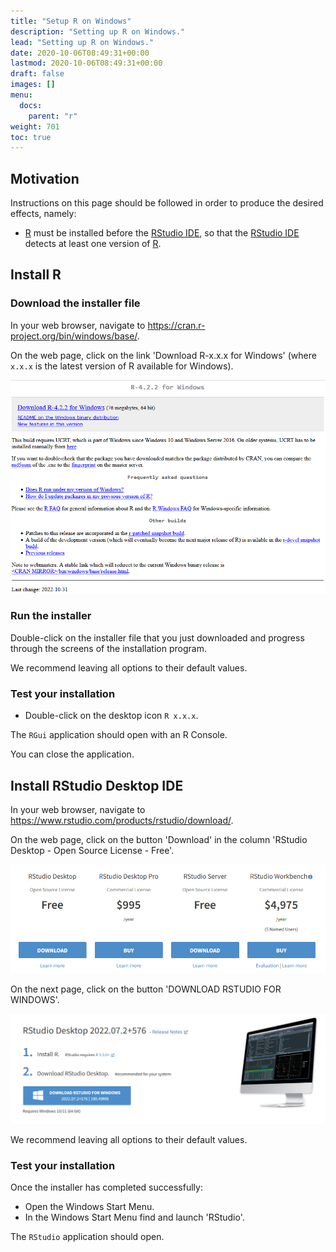 ```yaml
---
title: "Setup R on Windows"
description: "Setting up R on Windows."
lead: "Setting up R on Windows."
date: 2020-10-06T08:49:31+00:00
lastmod: 2020-10-06T08:49:31+00:00
draft: false
images: []
menu:
  docs:
    parent: "r"
weight: 701
toc: true
---
```


## Motivation

Instructions on this page should be followed in order to produce the desired effects, namely:

- [R][r-cran] must be installed before the [RStudio IDE][rstudio-download],
  so that the [RStudio IDE][rstudio-download] detects at least one version of [R][r-cran].

## Install R

### Download the installer file

In your web browser, navigate to <https://cran.r-project.org/bin/windows/base/>.

On the web page, click on the link 'Download R-x.x.x for Windows'
(where `x.x.x` is the latest version of R available for Windows).

![Download R for Windows.](r-download.png)

### Run the installer

Double-click on the installer file that you just downloaded
and progress through the screens of the installation program.

We recommend leaving all options to their default values.

### Test your installation

- Double-click on the desktop icon `R x.x.x`.

The `RGui` application should open with an R Console.

You can close the application.

## Install RStudio Desktop IDE

In your web browser, navigate to <https://www.rstudio.com/products/rstudio/download/>.

On the web page, click on the button 'Download'
in the column 'RStudio Desktop - Open Source License - Free'.

![Download RStudio Desktop.](rstudio-download.png)

On the next page, click on the button 'DOWNLOAD RSTUDIO FOR WINDOWS'.

![Download RStudio Desktop for Windows.](rstudio-download-2.png)

We recommend leaving all options to their default values.

### Test your installation

Once the installer has completed successfully:

- Open the Windows Start Menu.
- In the Windows Start Menu find and launch 'RStudio'.

The `RStudio` application should open.

<!-- Link definitions -->

[r-cran]: https://www.r-project.org/
[rstudio-download]: https://www.rstudio.com/products/rstudio/download/
